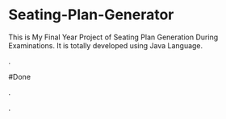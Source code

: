 # Seating-Plan-Generator

This is My Final Year Project of Seating Plan Generation During Examinations. It is totally developed using Java Language.










































































































































































































.





















































#Done










































































































.




































































































































































































































































































































































































































































































.







































